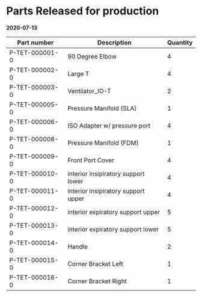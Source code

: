 # Parts Released for production #

**2020-07-13**

Part number | Description | Quantity
------------ | ------------ | ------------ 
P-TET-000001-0 | 90 Degree Elbow | 4
P-TET-000002-0 | Large T | 4
P-TET-000003-0 | Ventilator_IO-T | 2
P-TET-000005-0 |	Pressure Manifold (SLA)| 1
P-TET-000006-0 | ISO Adapter w/ pressure port | 4
P-TET-000008-0 | Pressure Manifold (FDM) | 1
P-TET-000009-0 | Front Port Cover | 4
P-TET-000010-0 | interior insipiratory support lower | 4
P-TET-000011-0 | interior insipiratory support upper | 4
P-TET-000012-0 | interior expiratory support upper | 5
P-TET-000013-0 | interior expiratory support lower | 5
P-TET-000014-0 | Handle | 2
P-TET-000015-0 | Corner Bracket Left | 1
P-TET-000016-0 | Corner Bracket Right | 1
